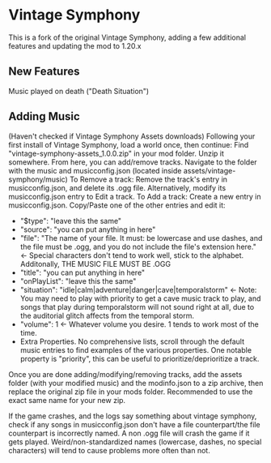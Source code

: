 # Vintage Symphony
This is a fork of the original Vintage Symphony, adding a few additional features and updating the mod to 1.20.x

## New Features
Music played on death ("Death Situation")

## Adding Music
(Haven't checked if Vintage Symphony Assets downloads)
Following your first install of Vintage Symphony, load a world once, then continue:
Find "vintage-symphony-assets_1.0.0.zip" in your mod folder.
Unzip it somewhere.
From here, you can add/remove tracks. Navigate to the folder with the music and musicconfig.json (located inside assets/vintage-symphony/music)
To Remove a track:
Remove the track's entry in musicconfig.json, and delete its .ogg file.
Alternatively, modify its musicconfig.json entry to Edit a track.
To Add a track:
Create a new entry in musicconfig.json. Copy/Paste one of the other entries and edit it:
- "$type": "leave this the same"
- "source": "you can put anything in here"
- "file": "The name of your file. It must: be lowercase and use dashes, and the file must be .ogg, and you do not include the file's extension here." <- Special characters don't tend to work well, stick to the alphabet. Additonally, THE MUSIC FILE MUST BE .OGG
- "title": "you can put anything in here"
- "onPlayList": "leave this the same"
- "situation": "idle|calm|adventure|danger|cave|temporalstorm" <- Note: You may need to play with priority to get a cave music track to play, and songs that play during temporalstorm will not sound right at all, due to the auditorial glitch affects from the temporal storm.
- "volume": 1 <- Whatever volume you desire. 1 tends to work most of the time.
- Extra Properties. No comprehensive lists, scroll through the default music entries to find examples of the various properties. One notable property is "priority", this can be useful to prioritize/deprioritize a track.

Once you are done adding/modifying/removing tracks, add the assets folder (with your modified music) and the modinfo.json to a zip archive, then replace the original zip file in your mods folder. Recommended to use the exact same name for your new zip.

If the game crashes, and the logs say something about vintage symphony, check if any songs in musicconfig.json don't have a file counterpart/the file counterpart is incorrectly named.
A non .ogg file will crash the game if it gets played.
Weird/non-standardized names (lowercase, dashes, no special characters) will tend to cause problems more often than not.
